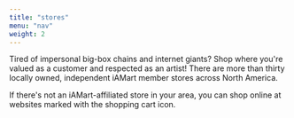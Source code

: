 ```yaml
---
title: "stores"
menu: "nav"
weight: 2
---
```


Tired of impersonal big-box chains and internet giants? Shop where you're valued as a customer and respected as an artist! There are more than thirty locally owned, independent iAMart member stores across North America.

If there's not an iAMart-affiliated store in your area, you can shop online at websites marked with the  shopping cart icon.